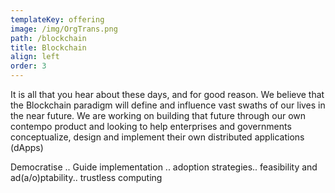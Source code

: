 ```yaml
---
templateKey: offering
image: /img/OrgTrans.png
path: /blockchain
title: Blockchain
align: left
order: 3
---
```

It is all that you hear about these days, and for good reason. We believe that the Blockchain paradigm will define and influence vast swaths of our lives in the near future. We are working on building that future through our own contempo product and looking to help enterprises and governments conceptualize, design and implement their own distributed applications (dApps)

Democratise .. Guide implementation .. adoption strategies.. feasibility and ad(a/o)ptability.. trustless computing

